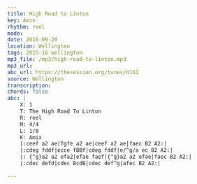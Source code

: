 ```yaml
---
title: High Road to Linton
key: Amix
rhythm: reel
mode: 
date: 2016-09-20
location: Wellington
tags: 2015-16 wellington
mp3_file: /mp3/high-road-to-linton.mp3
mp3_url: 
abc_url: https://thesession.org/tunes/4161
source: Wellington
transcription: 
chords: false
abc: |
    X: 1
    T: The High Road To Linton
    R: reel
    M: 4/4
    L: 1/8
    K: Amix
    |:ceef a2 ae|fgfe a2 ae|ceef a2 ae|faec B2 A2:|
    |:cdeg fddf|ecce fBBf|cdeg fddf|e/^g/a ec B2 A2:|
    |: {^g}a2 a2 efa2|efae faef|{^g}a2 a2 efae|faec B2 A2:|
    |:cdec defd|cdec BcdB|cdec def^g|afec B2 A2:|
    
---
```


